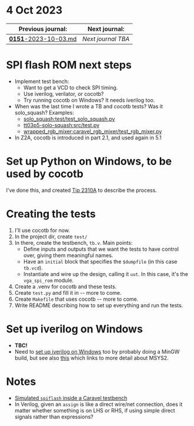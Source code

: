 # 4 Oct 2023

| Previous journal: | Next journal: |
|-|-|
| [**0151**-2023-10-03.md](./0151-2023-10-03.md) | *Next journal TBA* |

# SPI flash ROM next steps

*   Implement test bench:
    *   Want to get a VCD to check SPI timing.
    *   Use iverilog, verilator, or cocotb?
    *   Try running cocotb on Windows? It needs iverilog too.
*   When was the last time I wrote a TB and cocotb tests? Was it solo_squash? Examples:
    *   [solo_squash:test/test_solo_squash.py](https://github.com/algofoogle/solo_squash/blob/main/test/test_solo_squash.py)
    *   [tt03p5-solo-squash:src/test.py](https://github.com/algofoogle/tt03p5-solo-squash/blob/main/src/test.py)
    *   [wrapped_rgb_mixer:caravel_rgb_mixer/test_rgb_mixer.py](https://github.com/mattvenn/wrapped_rgb_mixer/blob/mpw5/caravel_rgb_mixer/test_rgb_mixer.py)
*   In Z2A, cocotb is introduced in part 2.1, and used again in 5.1


# Set up Python on Windows, to be used by cocotb

I've done this, and created [Tip 2310A](./tips/2310A.md) to describe the process.


# Creating the tests

1.  I'll use cocotb for now.
2.  In the project dir, create `test/`
3.  In there, create the testbench, `tb.v`. Main points:
    *   Define inputs and outputs that we want the tests to have control over, giving them meaningful names.
    *   Have an `initial` block that specifies the `$dumpfile` (in this case `tb.vcd`).
    *   Instantiate and wire up the design, calling it `uut`. In this case, it's the `vga_spi_rom` module.
4.  Create a .venv for cocotb and these tests.
5.  Create `test.py` and fill it in -- more to come.
6.  Create `Makefile` that uses cocotb -- more to come.
7.  Write README describing how to set up everything and run the tests.


# Set up iverilog on Windows

*   **TBC!**
*   Need to [set up iverilog on Windows](https://steveicarus.github.io/iverilog/usage/installation.html#compiling-for-windows) too by probably doing a MinGW build, but see also [this](https://iverilog.fandom.com/wiki/Installation_Guide#Compiling_on_MS_Windows_(MinGW)) which links to more detail about MSYS2.



# Notes

*   [Simulated `spiflash` inside a Caravel testbench](https://github.com/mattvenn/wrapped_rgb_mixer/blob/8134e091d816ef390c96f353831311ba90ed6b76/caravel_rgb_mixer/rgb_mixer_tb.v#L90-L99)
*   In Verilog, given an `assign` is like a direct wire/net connection, does it matter whether something is on LHS or RHS, if using simple direct signals rather than expressions?
